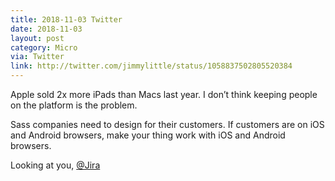 ```yaml
---
title: 2018-11-03 Twitter
date: 2018-11-03
layout: post
category: Micro
via: Twitter
link: http://twitter.com/jimmylittle/status/1058837502805520384
---
```


Apple sold 2x more iPads than Macs last year. I don’t think keeping people on the platform is the problem. 

Sass companies need to design for their customers. If customers are on iOS and Android browsers, make your thing work with iOS and Android browsers.

Looking at you, <a href="https://twitter.com/Jira?ref_src=twsrc%5Etfw">@Jira</a>
